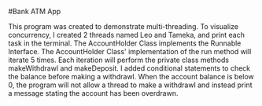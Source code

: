#Bank ATM App

This program was created to demonstrate multi-threading. 
To visualize concurrency, I created 2 threads named Leo and Tameka,
and print each task in the terminal. The AccountHolder Class implements the Runnable Interface. 
The AccountHolder Class' implementation of the run method will iterate 5 times.
Each iteration will perform the private class methods makeWithdrawl and makeDeposit. 
I added conditional statements to check the balance before making a withdrawl. When the account balance is below 0, 
the program will not allow a thread to make a withdrawl and instead print a message stating the account has been overdrawn. 